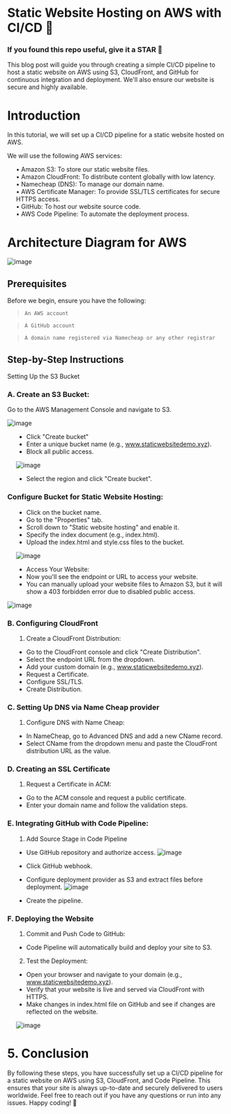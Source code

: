 # Static Website Hosting on AWS with CI/CD 🚀

### If you found this repo useful, give it a STAR 🌠

This blog post will guide you through creating a simple CI/CD pipeline to host a static website on AWS using S3, CloudFront, and GitHub for continuous integration and deployment. We'll also ensure our website is secure and highly available.

# Introduction
In this tutorial, we will set up a CI/CD pipeline for a static website hosted on AWS.

We will use the following AWS services:
<div style="padding-left: 20px;">
  • Amazon S3: To store our static website files.<br>
  • Amazon CloudFront: To distribute content globally with low latency.<br>
  • Namecheap (DNS): To manage our domain name.<br>
  • AWS Certificate Manager: To provide SSL/TLS certificates for secure HTTPS access.<br>
  • GitHub: To host our website source code.<br>
  • AWS Code Pipeline: To automate the deployment process.<br>
</div>

# Architecture Diagram for AWS
![image](https://github.com/hazelevans1624/Static-website-on-cloud/assets/173595802/4c1a501b-cf9c-48ae-b08b-54619f860937)

## Prerequisites
Before we begin, ensure you have the following:
> `An AWS account`

> `A GitHub account`

> `A domain name registered via Namecheap or any other registrar`

##  Step-by-Step Instructions
Setting Up the S3 Bucket

### A. Create an S3 Bucket:
Go to the AWS Management Console and navigate to S3.

![image](https://github.com/hazelevans1624/Static-website-on-cloud/assets/173595802/bd0114b0-5822-40b8-97fb-48dd9fa5fb11)
<div style="padding-left: 20px;">
  
   - Click "Create bucket"
   - Enter a unique bucket name (e.g., www.staticwebsitedemo.xyz).
   - Block all public access.

![image](https://github.com/hazelevans1624/Static-website-on-cloud/assets/173595802/5a382d80-5ecb-46d7-936c-2a9ea07af4d7)

 - Select the region and click "Create bucket".
</div>

### Configure Bucket for Static Website Hosting:
<div style="padding-left: 20px;">
  
  - Click on the bucket name.
  - Go to the "Properties" tab.
  - Scroll down to "Static website hosting" and enable it.
  - Specify the index document (e.g., index.html).
  - Upload the index.html and style.css files to the bucket.

![image](https://github.com/hazelevans1624/Static-website-on-cloud/assets/173595802/da255c07-a27a-4342-94aa-cd14d594c614)

  -  Access Your Website:
  -  Now you'll see the endpoint or URL to access your website.
  -  You can manually upload your website files to Amazon S3, but it will show a 403 forbidden error due to disabled public access.
    </div>
![image](https://github.com/hazelevans1624/Static-website-on-cloud/assets/173595802/21cf213f-de49-4080-88e1-e4379235f592)

### B. Configuring CloudFront
<div style="padding-left: 20px;">
  
1.	Create a CloudFront Distribution:
  - Go to the CloudFront console and click "Create Distribution".
  - Select the endpoint URL from the dropdown.
  - Add your custom domain (e.g., www.staticwebsitedemo.xyz).
  - Request a Certificate.
  - Configure SSL/TLS.
  - Create Distribution.
</div>

### C. Setting Up DNS via Name Cheap provider
<div style="padding-left: 20px;">
  
1.	Configure DNS with Name Cheap:
  - In NameCheap, go to Advanced DNS and add a new CName record.
  - Select CName from the dropdown menu and paste the CloudFront distribution URL as the value.
    </div>

### D. Creating an SSL Certificate
<div style="padding-left: 20px;">
  
1.	Request a Certificate in ACM:
  - Go to the ACM console and request a public certificate.
  - Enter your domain name and follow the validation steps.
</div>

### E. Integrating GitHub with Code Pipeline:
<div style="padding-left: 20px;">
  
1.	Add Source Stage in Code Pipeline
  - Use GitHub repository and authorize access.
![image](https://github.com/hazelevans1624/Static-website-on-cloud/assets/173595802/f28f91e9-2e70-4e0a-b39f-3431dc8d6bc0)

  - Click GitHub webhook.
  - Configure deployment provider as S3 and extract files before deployment.
![image](https://github.com/hazelevans1624/Static-website-on-cloud/assets/173595802/223e7261-aad6-498b-962d-60024311b2db)

  - Create the pipeline.
</div>

### F. Deploying the Website
<div style="padding-left: 20px;">
  
1.	Commit and Push Code to GitHub:
  - Code Pipeline will automatically build and deploy your site to S3.
2.	Test the Deployment:
  - Open your browser and navigate to your domain (e.g., www.staticwebsitedemo.xyz).
  - Verify that your website is live and served via CloudFront with HTTPS.
  - Make changes in index.html file on GitHub and see if changes are reflected on the website.

![image](https://github.com/hazelevans1624/Static-website-on-cloud/assets/173595802/402a2c35-9916-4354-8ae0-61e959bf19f9)

</div>

# 5. Conclusion
By following these steps, you have successfully set up a CI/CD pipeline for a static website on AWS using S3, CloudFront, and Code Pipeline. This ensures that your site is always up-to-date and securely delivered to users worldwide.
Feel free to reach out if you have any questions or run into any issues. Happy coding! 🚀


